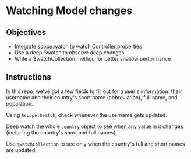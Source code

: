 # Watching Model changes

## Objectives

- Integrate $scope.$watch to watch Controller properties
- Use a deep $watch to observe deep changes
- Write a $watchCollection method for better shallow performance

## Instructions

In this repo, we've got a few fields to fill out for a user's information: their username and their country's short name (abbreviation), full name, and population.

Using `$scope.$watch`, check whenever the username gets updated.

Deep watch the whole `country` object to see when any value in it changes (including the country's short and full names).

Use `$watchCollection` to see only when the country's full and short names are updated.
